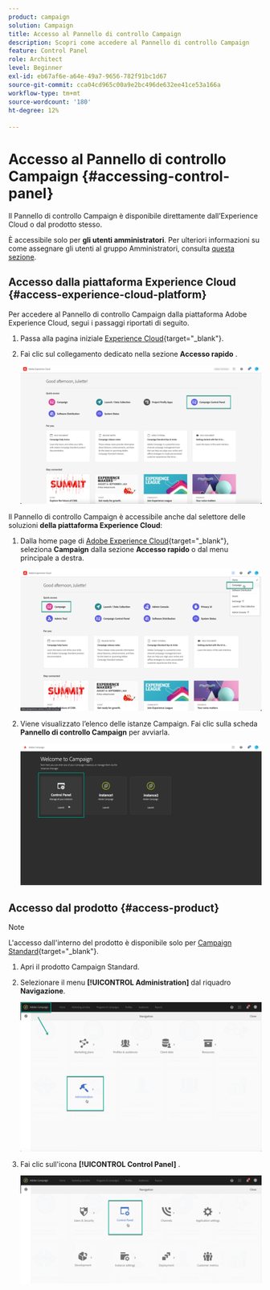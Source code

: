 ```yaml
---
product: campaign
solution: Campaign
title: Accesso al Pannello di controllo Campaign
description: Scopri come accedere al Pannello di controllo Campaign
feature: Control Panel
role: Architect
level: Beginner
exl-id: eb67af6e-a64e-49a7-9656-782f91bc1d67
source-git-commit: cca04cd965c00a9e2bc496de632ee41ce53a166a
workflow-type: tm+mt
source-wordcount: '180'
ht-degree: 12%

---
```


# Accesso al Pannello di controllo Campaign {#accessing-control-panel}

Il Pannello di controllo Campaign è disponibile direttamente dall’Experience Cloud o dal prodotto stesso.

È accessibile solo per **gli utenti amministratori**. Per ulteriori informazioni su come assegnare gli utenti al gruppo Amministratori, consulta [questa sezione](../../discover/using/managing-permissions.md).

## Accesso dalla piattaforma Experience Cloud {#access-experience-cloud-platform}

Per accedere al Pannello di controllo Campaign dalla piattaforma Adobe Experience Cloud, segui i passaggi riportati di seguito.

1. Passa alla pagina iniziale [Experience Cloud](https://experiencecloud.adobe.com/){target=&quot;_blank&quot;}.

1. Fai clic sul collegamento dedicato nella sezione **Accesso rapido** .

   ![](assets/do-not-localize/quickaccess.png)

Il Pannello di controllo Campaign è accessibile anche dal selettore delle soluzioni **della piattaforma Experience Cloud**:

1. Dalla home page di [Adobe Experience Cloud](https://experiencecloud.adobe.com/){target=&quot;_blank&quot;}, seleziona **Campaign** dalla sezione **Accesso rapido** o dal menu principale a destra.

   ![](assets/do-not-localize/control_panel_access1.png)

1. Viene visualizzato l’elenco delle istanze Campaign. Fai clic sulla scheda **Pannello di controllo Campaign** per avviarla.

   ![](assets/do-not-localize/control_panel_access2.png)

## Accesso dal prodotto {#access-product}

>[!NOTE]
>
>L&#39;accesso dall&#39;interno del prodotto è disponibile solo per [Campaign Standard](https://experienceleague.adobe.com/docs/campaign-standard/using/campaign-standard-home.html?lang=it){target=&quot;_blank&quot;}.

1. Apri il prodotto Campaign Standard.

1. Selezionare il menu **[!UICONTROL Administration]** dal riquadro **Navigazione**.

   ![](assets/control_panel_access3.png)

1. Fai clic sull&#39;icona **[!UICONTROL Control Panel]** .

   ![](assets/control_panel_access4.png)
